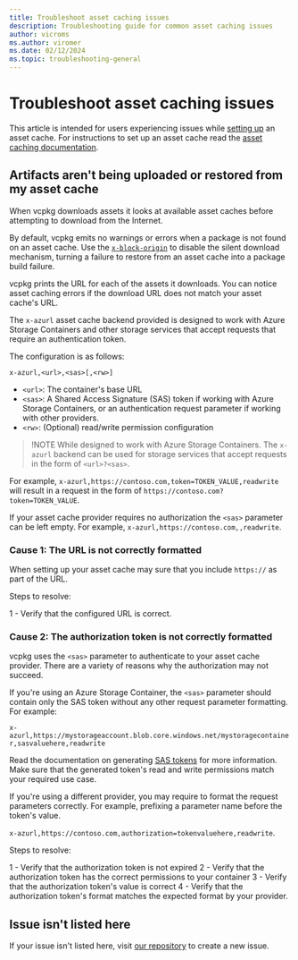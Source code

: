 ```yaml
---
title: Troubleshoot asset caching issues
description: Troubleshooting guide for common asset caching issues
author: vicroms
ms.author: viromer
ms.date: 02/12/2024
ms.topic: troubleshooting-general
---
```


# Troubleshoot asset caching issues

This article is intended for users experiencing issues while [setting
up](../commands/install.md) an asset cache. For instructions to set up an asset
cache read the [asset caching documentation](../concepts/asset-caching.md).

## Artifacts aren't being uploaded or restored from my asset cache

When vcpkg downloads assets it looks at available asset caches before
attempting to download from the Internet.

By default, vcpkg emits no warnings or errors when a package is not found on an
asset cache. Use the [`x-block-origin`](../users/assetcaching.md#x-block-origin) to
disable the silent download mechanism, turning a failure to restore from an asset
cache into a package build failure.

vcpkg prints the URL for each of the assets it downloads. You can notice asset
caching errors if the download URL does not match your asset cache's URL.

The `x-azurl` asset cache backend provided is designed to work with Azure Storage
Containers and other storage services that accept requests that require an
authentication token.

The configuration is as follows:

`x-azurl,<url>,<sas>[,<rw>]`

* `<url>`: The container's base URL
* `<sas>`: A Shared Access Signature (SAS) token if working with Azure Storage
  Containers, or an authentication request parameter if working with other providers.
* `<rw>`: (Optional) read/write permission configuration

> !NOTE
> While designed to work with Azure Storage Containers. The `x-azurl` backend
> can be used for storage services that accept requests in the form of
> `<url>?<sas>`.

For example, `x-azurl,https://contoso.com,token=TOKEN_VALUE,readwrite` will
result in a request in the form of `https://contoso.com?token=TOKEN_VALUE`.

If your asset cache provider requires no authorization the `<sas>` parameter can
be left empty. For example, `x-azurl,https://contoso.com,,readwrite`.

### Cause 1: The URL is not correctly formatted

When setting up your asset cache may sure that you include `https://` as part of
the URL.

Steps to resolve:

1 - Verify that the configured URL is correct.

### Cause 2: The authorization token is not correctly formatted

vcpkg uses the `<sas>` parameter to authenticate to your asset cache provider.
There are a variety of reasons why the authorization may not succeed.

If you're using an Azure Storage Container, the `<sas>` parameter should contain
only the SAS token without any other request parameter formatting. For example:

`x-azurl,https://mystorageaccount.blob.core.windows.net/mystoragecontainer,sasvaluehere,readwrite`

Read the documentation on generating [SAS
tokens](/azure/storage/blobs/blob-containers-portal#generate-a-shared-access-signature)
for more information. Make sure that the generated token's read and write
permissions match your required use case.

If you're using a different provider, you may require to format the request
parameters correctly. For example, prefixing a parameter name before the token's
value.

`x-azurl,https://contoso.com,authorization=tokenvaluehere,readwrite`.

Steps to resolve:

1 - Verify that the authorization token is not expired
2 - Verify that the authorization token has the correct permissions to your container
3 - Verify that the authorization token's value is correct
4 - Verify that the authorization token's format matches the expected format by
your provider.

## Issue isn't listed here

If your issue isn't listed here, visit [our
repository](https://github.com/microsoft/vcpkg/issues) to create a new issue.
